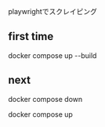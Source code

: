 playwrightでスクレイピング

## first time

docker compose up --build

## next

docker compose down

docker compose up